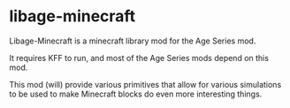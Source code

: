 # libage-minecraft

Libage-Minecraft is a minecraft library mod for the Age Series mod.

It requires KFF to run, and most of the Age Series mods depend on this mod.

This mod (will) provide various primitives that allow for various simulations to be used to make Minecraft blocks do even more interesting things.
